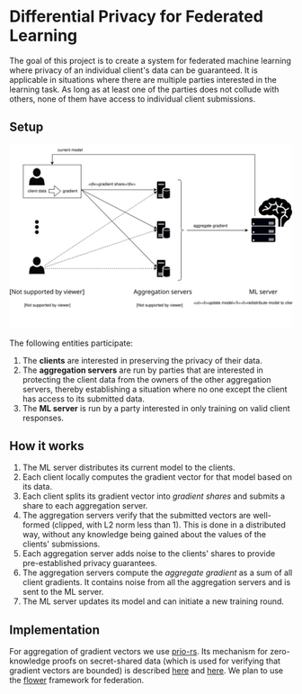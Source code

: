 # Differential Privacy for Federated Learning
The goal of this project is to create a system for federated machine learning where privacy of an individual client's data can be guaranteed.
It is applicable in situations where there are multiple parties interested in the learning task. As long as at least one of the parties does not
collude with others, none of them have access to individual client submissions.

## Setup
![overview](./dpsa-overview-2.svg)

The following entities participate:
1. The **clients** are interested in preserving the privacy of their data.
2. The **aggregation servers** are run by parties that are interested
   in protecting the client data from the owners of the other aggregation servers,
   thereby establishing a situation where no one except the client has access to its submitted data.
3. The **ML server** is run by a party interested in only training on valid client responses.

## How it works
1. The ML server distributes its current model to the clients.
2. Each client locally computes the gradient vector for that model based on its data.
3. Each client splits its gradient vector into *gradient shares* and submits
   a share to each aggregation server.
4. The aggregation servers verify that the submitted vectors are well-formed (clipped, with L2 norm less than 1).
   This is done in a distributed way, without any knowledge being gained about the values of the clients' submissions.
5. Each aggregation server adds noise to the clients' shares to provide pre-established privacy guarantees.
5. The aggregation servers compute the *aggregate gradient* as a sum of all client gradients. It contains noise from all the
   aggregation servers and is sent to the ML server.
6. The ML server updates its model and can initiate a new training round. 

## Implementation
For aggregation of gradient vectors we use [prio-rs](https://github.com/divviup/libprio-rs).
Its mechanism for zero-knowledge proofs on secret-shared data (which is used for verifying that gradient vectors are bounded) is described [here](https://crypto.stanford.edu/prio) and [here](https://eprint.iacr.org/2019/188). We plan to use the [flower](https://github.com/adap/flower) framework for federation.
